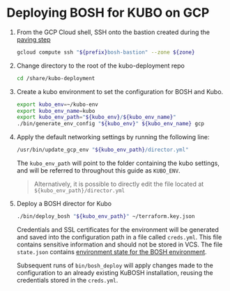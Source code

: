 # Deploying BOSH for KUBO on GCP

1. From the GCP Cloud shell, SSH onto the bastion created during the [paving step](paving.md)

    ```bash
    gcloud compute ssh "${prefix}bosh-bastion" --zone ${zone}
    ```
    
1. Change directory to the root of the kubo-deployment repo

    ```bash
    cd /share/kubo-deployment
    ```
    
1. Create a kubo environment to set the configuration for BOSH and Kubo.

    ```bash
    export kubo_env=~/kubo-env
    export kubo_env_name=kubo
    export kubo_env_path="${kubo_env}/${kubo_env_name}"
    ./bin/generate_env_config "${kubo_env}" ${kubo_env_name} gcp
    ```

1.  Apply the default networking settings by running the following line:

    ```bash
    /usr/bin/update_gcp_env "${kubo_env_path}/director.yml" 
    ```

    The `kubo_env_path` will point to the folder containing the kubo settings,
    and will be referred to throughout this guide as `KUBO_ENV`.
    
    > Alternatively, it is possible to directly edit the file located at `${kubo_env_path}/director.yml`

1. Deploy a BOSH director for Kubo
    
    ```bash
    ./bin/deploy_bosh "${kubo_env_path}" ~/terraform.key.json
    ```
    Credentials and SSL certificates for the environment will be generated and
    saved into the configuration path in a file called `creds.yml`. This file
    contains sensitive information and should not be stored in VCS. The file
    `state.json` contains 
    [environment state for the BOSH environment](https://bosh.io/docs/cli-envs.html#deployment-state).

    Subsequent runs of `bin/bosh_deploy` will apply changes made to
    the configuration to an already existing KuBOSH installation, reusing
    the credentials stored in the `creds.yml`.